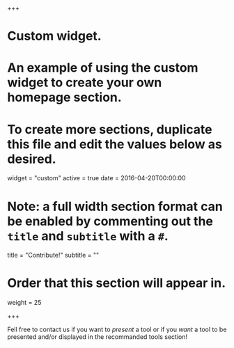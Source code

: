 +++
# Custom widget.
# An example of using the custom widget to create your own homepage section.
# To create more sections, duplicate this file and edit the values below as desired.
widget = "custom"
active = true
date = 2016-04-20T00:00:00

# Note: a full width section format can be enabled by commenting out the `title` and `subtitle` with a `#`.
title = "Contribute!"
subtitle = ""

# Order that this section will appear in.
weight = 25

+++

Fell free to contact us if you want to *present* a tool or if you *want* a tool to be presented and/or displayed in the recommanded tools section!
